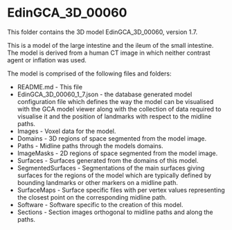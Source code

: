 # EdinGCA_3D_00060

This folder contains the 3D model EdinGCA_3D_00060, version 1.7.

This is a model of the large intestine and the ileum of the small intestine.
The model is derived from a human CT image in which neither
contrast agent or inflation was used.

The model is comprised of the following files and folders:

* README.md - This file
* EdinGCA_3D_00060_1_7.json - the database generated model configuration file
  which defines the way the model can be visualised with the GCA model viewer
  along with the collection of data required to visualise it and the position
  of landmarks with respect to the midline paths.
* Images - Voxel data for the model.
* Domains - 3D regions of space segmented from the model image.
* Paths - Midline paths through the models domains.
* ImageMasks - 2D regions of space segmented from the model image.
* Surfaces - Surfaces generated from the domains of this model.
* SegmentedSurfaces - Segmentations of the main surfaces giving surfaces for
  the regions of the model which are typically defined by bounding
  landmarks or other markers on a midline path.
* SurfaceMaps - Surface specific files with per vertex values representing
  the closest point on the corresponding midline path.
* Software - Software specific to the creation of this model.
* Sections - Section images orthogonal to midline paths and along the paths.
